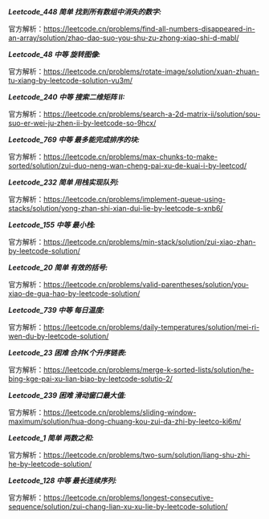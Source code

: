 **_Leetcode_448 简单 找到所有数组中消失的数字:_**

官方解析：https://leetcode.cn/problems/find-all-numbers-disappeared-in-an-array/solution/zhao-dao-suo-you-shu-zu-zhong-xiao-shi-d-mabl/

**_Leetcode_48 中等 旋转图像:_**

官方解析：https://leetcode.cn/problems/rotate-image/solution/xuan-zhuan-tu-xiang-by-leetcode-solution-vu3m/

**_Leetcode_240 中等 搜索二维矩阵 II:_**

官方解析：https://leetcode.cn/problems/search-a-2d-matrix-ii/solution/sou-suo-er-wei-ju-zhen-ii-by-leetcode-so-9hcx/

**_Leetcode_769 中等 最多能完成排序的块:_**

官方解析：https://leetcode.cn/problems/max-chunks-to-make-sorted/solution/zui-duo-neng-wan-cheng-pai-xu-de-kuai-i-by-leetcod/

**_Leetcode_232 简单 用栈实现队列:_**

官方解析：https://leetcode.cn/problems/implement-queue-using-stacks/solution/yong-zhan-shi-xian-dui-lie-by-leetcode-s-xnb6/

**_Leetcode_155 中等 最小栈:_**

官方解析：https://leetcode.cn/problems/min-stack/solution/zui-xiao-zhan-by-leetcode-solution/

**_Leetcode_20 简单 有效的括号:_**

官方解析：https://leetcode.cn/problems/valid-parentheses/solution/you-xiao-de-gua-hao-by-leetcode-solution/

**_Leetcode_739 中等 每日温度:_**

官方解析：https://leetcode.cn/problems/daily-temperatures/solution/mei-ri-wen-du-by-leetcode-solution/

**_Leetcode_23 困难 合并K个升序链表:_**

官方解析：https://leetcode.cn/problems/merge-k-sorted-lists/solution/he-bing-kge-pai-xu-lian-biao-by-leetcode-solutio-2/

**_Leetcode_239 困难 滑动窗口最大值:_**

官方解析：https://leetcode.cn/problems/sliding-window-maximum/solution/hua-dong-chuang-kou-zui-da-zhi-by-leetco-ki6m/

**_Leetcode_1 简单 两数之和:_**

官方解析：https://leetcode.cn/problems/two-sum/solution/liang-shu-zhi-he-by-leetcode-solution/

**_Leetcode_128 中等 最长连续序列:_**

官方解析：https://leetcode.cn/problems/longest-consecutive-sequence/solution/zui-chang-lian-xu-xu-lie-by-leetcode-solution/